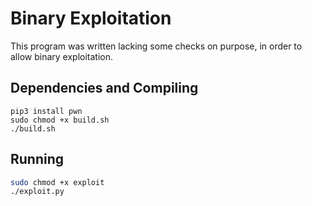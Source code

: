 # Binary Exploitation

This program was written lacking some checks on purpose, in order to allow binary exploitation.

## Dependencies and Compiling

```
pip3 install pwn
sudo chmod +x build.sh
./build.sh
```

## Running

```bash
sudo chmod +x exploit
./exploit.py
```
